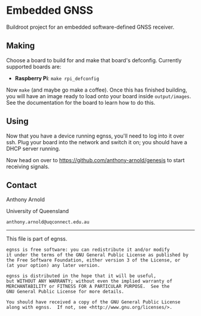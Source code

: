 # Embedded GNSS
Buildroot project for an embedded software-defined GNSS receiver.

## Making

Choose a board to build for and make that board's defconfig. Currently supported boards are:

  - **Raspberry Pi**: `make rpi_defconfig`

Now `make` (and maybe go make a coffee). Once this has finished building, you will have an image ready to load onto your board inside `output/images`. See the documentation for the board to learn how to do this.

## Using

Now that you have a device running egnss, you'll need to log into it over ssh. Plug your board into the network and switch it on; you should have a DHCP server running.

Now head on over to https://github.com/anthony-arnold/genesis to start receiving signals.

## Contact

Anthony Arnold

University of Queensland

`anthony.arnold@uqconnect.edu.au`

----
This file is part of egnss.

    egnss is free software: you can redistribute it and/or modify
    it under the terms of the GNU General Public License as published by
    the Free Software Foundation, either version 3 of the License, or
    (at your option) any later version.

    egnss is distributed in the hope that it will be useful,
    but WITHOUT ANY WARRANTY; without even the implied warranty of
    MERCHANTABILITY or FITNESS FOR A PARTICULAR PURPOSE.  See the
    GNU General Public License for more details.

    You should have received a copy of the GNU General Public License
    along with egnss.  If not, see <http://www.gnu.org/licenses/>.